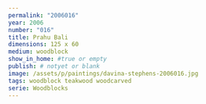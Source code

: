```yaml
---
permalink: "2006016"
year: 2006
number: "016"
title: Prahu Bali
dimensions: 125 x 60
medium: woodblock
show_in_home: #true or empty
publish: # notyet or blank
image: /assets/p/paintings/davina-stephens-2006016.jpg
tags: woodblock teakwood woodcarved
serie: Woodblocks
---
```

